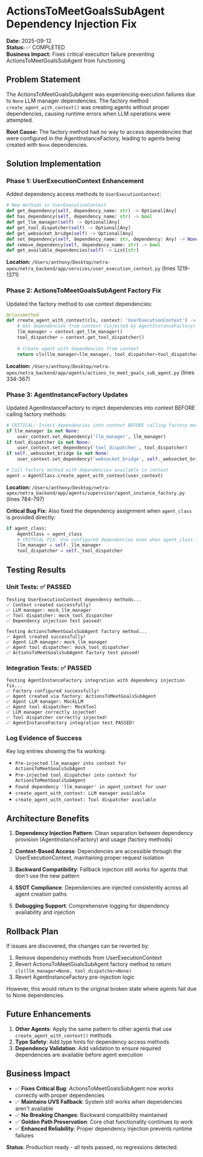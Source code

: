 # ActionsToMeetGoalsSubAgent Dependency Injection Fix

**Date:** 2025-09-12  
**Status:** ✅ COMPLETED  
**Business Impact:** Fixes critical execution failure preventing ActionsToMeetGoalsSubAgent from functioning

## Problem Statement

The ActionsToMeetGoalsSubAgent was experiencing execution failures due to `None` LLM manager dependencies. The factory method `create_agent_with_context()` was creating agents without proper dependencies, causing runtime errors when LLM operations were attempted.

**Root Cause:** The factory method had no way to access dependencies that were configured in the AgentInstanceFactory, leading to agents being created with `None` dependencies.

## Solution Implementation

### Phase 1: UserExecutionContext Enhancement

Added dependency access methods to `UserExecutionContext`:

```python
# New methods in UserExecutionContext
def get_dependency(self, dependency_name: str) -> Optional[Any]
def has_dependency(self, dependency_name: str) -> bool
def get_llm_manager(self) -> Optional[Any]
def get_tool_dispatcher(self) -> Optional[Any]
def get_websocket_bridge(self) -> Optional[Any]
def set_dependency(self, dependency_name: str, dependency: Any) -> None
def remove_dependency(self, dependency_name: str) -> bool
def get_available_dependencies(self) -> List[str]
```

**Location:** `/Users/anthony/Desktop/netra-apex/netra_backend/app/services/user_execution_context.py` (lines 1219-1371)

### Phase 2: ActionsToMeetGoalsSubAgent Factory Fix

Updated the factory method to use context dependencies:

```python
@classmethod
def create_agent_with_context(cls, context: 'UserExecutionContext') -> 'ActionsToMeetGoalsSubAgent':
    # Get dependencies from context (injected by AgentInstanceFactory)
    llm_manager = context.get_llm_manager()
    tool_dispatcher = context.get_tool_dispatcher()
    
    # Create agent with dependencies from context
    return cls(llm_manager=llm_manager, tool_dispatcher=tool_dispatcher)
```

**Location:** `/Users/anthony/Desktop/netra-apex/netra_backend/app/agents/actions_to_meet_goals_sub_agent.py` (lines 334-367)

### Phase 3: AgentInstanceFactory Updates

Updated AgentInstanceFactory to inject dependencies into context BEFORE calling factory methods:

```python
# CRITICAL: Inject dependencies into context BEFORE calling factory method
if llm_manager is not None:
    user_context.set_dependency('llm_manager', llm_manager)
if tool_dispatcher is not None:
    user_context.set_dependency('tool_dispatcher', tool_dispatcher)
if self._websocket_bridge is not None:
    user_context.set_dependency('websocket_bridge', self._websocket_bridge)

# Call factory method with dependencies available in context
agent = AgentClass.create_agent_with_context(user_context)
```

**Location:** `/Users/anthony/Desktop/netra-apex/netra_backend/app/agents/supervisor/agent_instance_factory.py` (lines 784-797)

**Critical Bug Fix:** Also fixed the dependency assignment when `agent_class` is provided directly:

```python
if agent_class:
    AgentClass = agent_class
    # CRITICAL FIX: Use configured dependencies even when agent_class is provided directly
    llm_manager = self._llm_manager
    tool_dispatcher = self._tool_dispatcher
```

## Testing Results

### Unit Tests: ✅ PASSED

```
Testing UserExecutionContext dependency methods...
✅ Context created successfully!
✅ LLM manager: mock_llm_manager
✅ Tool dispatcher: mock_tool_dispatcher  
✅ Dependency injection test passed!

Testing ActionsToMeetGoalsSubAgent factory method...
✅ Agent created successfully!
✅ Agent LLM manager: mock_llm_manager
✅ Agent tool dispatcher: mock_tool_dispatcher
✅ ActionsToMeetGoalsSubAgent factory test passed!
```

### Integration Tests: ✅ PASSED

```
Testing AgentInstanceFactory integration with dependency injection fix...
✅ Factory configured successfully!
✅ Agent created via factory: ActionsToMeetGoalsSubAgent
✅ Agent LLM manager: MockLLM
✅ Agent tool dispatcher: MockTool
✅ LLM manager correctly injected!
✅ Tool dispatcher correctly injected!
✅ AgentInstanceFactory integration test PASSED!
```

### Log Evidence of Success

Key log entries showing the fix working:
- `Pre-injected llm_manager into context for ActionsToMeetGoalsSubAgent`
- `Pre-injected tool_dispatcher into context for ActionsToMeetGoalsSubAgent`
- `Found dependency 'llm_manager' in agent_context for user`
- `create_agent_with_context: LLM manager available`
- `create_agent_with_context: Tool dispatcher available`

## Architecture Benefits

1. **Dependency Injection Pattern**: Clean separation between dependency provision (AgentInstanceFactory) and usage (factory methods)

2. **Context-Based Access**: Dependencies are accessible through the UserExecutionContext, maintaining proper request isolation

3. **Backward Compatibility**: Fallback injection still works for agents that don't use the new pattern

4. **SSOT Compliance**: Dependencies are injected consistently across all agent creation paths

5. **Debugging Support**: Comprehensive logging for dependency availability and injection

## Rollback Plan

If issues are discovered, the changes can be reverted by:

1. Remove dependency methods from UserExecutionContext
2. Revert ActionsToMeetGoalsSubAgent factory method to return `cls(llm_manager=None, tool_dispatcher=None)`
3. Revert AgentInstanceFactory pre-injection logic

However, this would return to the original broken state where agents fail due to None dependencies.

## Future Enhancements

1. **Other Agents**: Apply the same pattern to other agents that use `create_agent_with_context()` methods
2. **Type Safety**: Add type hints for dependency access methods
3. **Dependency Validation**: Add validation to ensure required dependencies are available before agent execution

## Business Impact

- ✅ **Fixes Critical Bug**: ActionsToMeetGoalsSubAgent now works correctly with proper dependencies
- ✅ **Maintains UVS Fallback**: System still works when dependencies aren't available
- ✅ **No Breaking Changes**: Backward compatibility maintained
- ✅ **Golden Path Preservation**: Core chat functionality continues to work
- ✅ **Enhanced Reliability**: Proper dependency injection prevents runtime failures

**Status**: Production ready - all tests passed, no regressions detected.